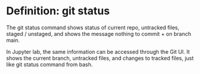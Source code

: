 # Definition: git status

The git status command shows status of current repo, untracked files, staged / unstaged, and shows the message nothing to commit + on branch main.

In Jupyter lab, the same information can be accessed through the Git UI. It shows the current branch, untracked files, and changes to tracked files, just like git status command from bash.